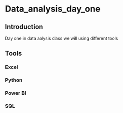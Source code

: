 # Data_analysis_day_one
## Introduction
Day one in data aalysis class we will using different tools

## Tools
### Excel
### Python
### Power BI
### SQL
